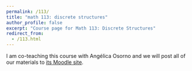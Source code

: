 ```yaml
---
permalink: /113/
title: "math 113: discrete structures"
author_profile: false
excerpt: "Course page for Math 113: Discrete Structures"
redirect_from: 
  - /113.html
---
```


I am co-teaching this course with Angélica Osorno and we will post all of our materials to [its Moodle site](https://moodle.reed.edu/course/view.php?id=5954).
